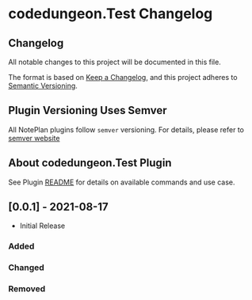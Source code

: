 # codedungeon.Test Changelog

## Changelog

All notable changes to this project will be documented in this file.

The format is based on [Keep a Changelog](https://keepachangelog.com/en/1.0.0/),
and this project adheres to [Semantic Versioning](https://semver.org/spec/v2.0.0.html).

## Plugin Versioning Uses Semver

All NotePlan plugins follow `semver` versioning. For details, please refer to [semver website](https://semver.org/)

## About codedungeon.Test Plugin

See Plugin [README](https://github.com/NotePlan/plugins/blob/main/codedungeon.Test/README.md) for details on available commands and use case.

## [0.0.1] - 2021-08-17

- Initial Release

### Added

### Changed

### Removed
